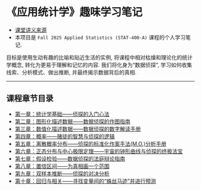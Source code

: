 # 《应用统计学》趣味学习笔记
- [课堂讲义来源](https://stats.libretexts.org/Bookshelves/Introductory_Statistics/Statistics_with_Technology_2e_(Kozak))
- 本项目是 `Fall 2025 Applied Statistics (STAT-400-A)` 课程的个人学习笔记. 

目标是使用生动有趣的比喻和贴近生活的实例, 将课程中相对枯燥和理论化的统计学概念, 转化为更易于理解和记忆的内容. 我们将化身为“数据侦探”, 学习如何收集线索、分析模式、做出推断, 并最终揭示数据背后的真相.

---

## 课程章节目录

*   [第一章：统计学基础——侦探的入门心法](./chapter-1.md)
*   [第二章：图形化描述数据——数据侦探的作图指南](./chapter-2.md)
*   [第三章：数值化描述数据——数据侦探的数字解读手册](./chapter-3.md)
*   [第四章：概率——赌徒的智慧与侦探的逻辑](./chapter-4.md)
*   [第五章：离散概率分布——侦探的标准化作案手法(M.O.)分析手册](./chapter-5.md)
*   [第六章：正态分布与中心极限定理——宇宙的钟形曲线与侦探的终极法宝](./chapter-6.md)
*   [第七章：假设检验——数据侦探的法庭辩论指南](./chapter-7.md)
*   [第八章：置信区间——为真相画一个范围](./chapter-8.md)
*   [第九章：双样本推断——侦探的对决分析](./chapter-9.md)
*   [第十章：回归与相关——寻找变量间的“蛛丝马迹”并进行预测](./chapter-10.md)
